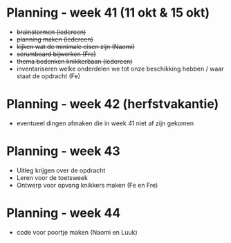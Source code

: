 # Planning - week 41 (11 okt & 15 okt)
- ~~brainstormen (iedereen)~~
- ~~planning maken (iedereen)~~
- ~~kijken wat de minimale eisen zijn (Naomi)~~
- ~~scrumboard bijwerken (Fre)~~
- ~~thema bedenken knikkerbaan (iedereen)~~
- inventariseren welke onderdelen we tot onze beschikking hebben / waar staat de opdracht (Fe)


# Planning - week 42 (herfstvakantie)
- eventueel dingen afmaken die in week 41 niet af zijn gekomen 

# Planning - week 43
- Uitleg krijgen over de opdracht
- Leren voor de toetsweek
- Ontwerp voor opvang knikkers maken (Fe en Fre)

# Planning - week 44
- code voor poortje maken (Naomi en Luuk)
